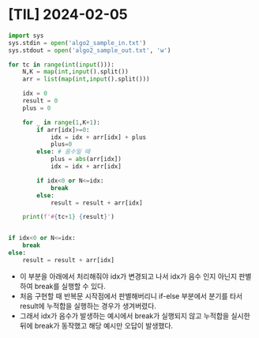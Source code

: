 # [TIL] 2024-02-05

```python
import sys
sys.stdin = open('algo2_sample_in.txt')
sys.stdout = open('algo2_sample_out.txt', 'w')

for tc in range(int(input())):
    N,K = map(int,input().split())
    arr = list(map(int,input().split()))

    idx = 0
    result = 0
    plus = 0

    for _ in range(1,K+1):
        if arr[idx]>=0:
            idx = idx + arr[idx] + plus
            plus=0
        else: # 음수일 때
            plus = abs(arr[idx])
            idx = idx + arr[idx]

        if idx<0 or N<=idx:
            break
        else:
            result = result + arr[idx]

    print(f'#{tc+1} {result}')
```

```python

if idx<0 or N<=idx:
    break
else:
    result = result + arr[idx]

```
- 이 부분을 아래에서 처리해줘야 idx가 변경되고 나서 idx가 음수 인지 아닌지 판별하여 break를 실행할 수 있다.
- 처음 구현할 때 반복문 시작점에서 판별해버리니 if-else 부분에서 분기를 타서 result에 누적합을 실행하는 경우가 생겨버렸다.
- 그래서 idx가 음수가 발생하는 예시에서 break가 실행되지 않고 누적합을 실시한 뒤에 break가 동작했고 해당 예시만 오답이 발생했다.